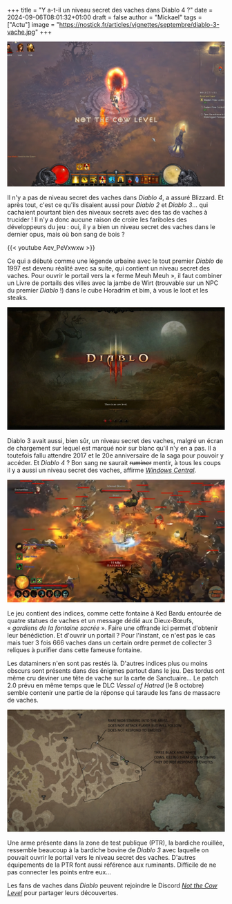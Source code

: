 +++
title = "Y a-t-il un niveau secret des vaches dans Diablo 4 ?"
date = 2024-09-06T08:01:32+01:00
draft = false
author = "Mickael"
tags = ["Actu"]
image = "https://nostick.fr/articles/vignettes/septembre/diablo-3-vache.jpg"
+++

![Diablo 3](diablo-3-vache.jpg "Il n'y a pas de niveau des vaches dans Diablo 3.")

Il n'y a pas de niveau secret des vaches dans *Diablo 4*, a assuré Blizzard. Et après tout, c'est ce qu'ils disaient aussi pour *Diablo 2* et *Diablo 3*… qui cachaient pourtant bien des niveaux secrets avec des tas de vaches à trucider ! Il n'y a donc aucune raison de croire les fariboles des développeurs du jeu : oui, il y a bien un niveau secret des vaches dans le dernier opus, mais où bon sang de bois ?

{{< youtube Aev_PeVxwxw >}} 

Ce qui a débuté comme une légende urbaine avec le tout premier *Diablo* de 1997 est devenu réalité avec sa suite, qui contient un niveau secret des vaches. Pour ouvrir le portail vers la « ferme Meuh Meuh », il faut combiner un Livre de portails des villes avec la jambe de Wirt (trouvable sur un NPC du premier *Diablo* !) dans le cube Horadrim et bim, à vous le loot et les steaks.

![Diablo 3](diablo-3-vache-2.jpg "Puisqu'on vous dit qu'il y n'a pas de niveau des vaches dans Diablo 3.")

Diablo 3 avait aussi, bien sûr, un niveau secret des vaches, malgré un écran de chargement sur lequel est marqué noir sur blanc qu'il n'y en a pas. Il a toutefois fallu attendre 2017 et le 20e anniversaire de la saga pour pouvoir y accéder. Et *Diablo 4* ? Bon sang ne saurait ~~ruminer~~ mentir, à tous les coups il y a aussi un niveau secret des vaches, affirme *[Windows Central](https://www.windowscentral.com/gaming/is-there-a-cow-level-in-diablo-4-evidence-suggests-yes)*.

![Diablo 3](diablo-3-vache-3.jpg "Ah mais il y a bien un niveau des vaches dans Diablo 3 !")

Le jeu contient des indices, comme cette fontaine à Ked Bardu entourée de quatre statues de vaches et un message dédié aux Dieux-Bœufs, « *gardiens de la fontaine sacrée* ». Faire une offrande ici permet d'obtenir leur bénédiction. Et d'ouvrir un portail ? Pour l'instant, ce n'est pas le cas mais tuer 3 fois 666 vaches dans un certain ordre permet de collecter 3 reliques à purifier dans cette fameuse fontaine.

Les dataminers n'en sont pas restés là. D'autres indices plus ou moins obscurs sont présents dans des énigmes partout dans le jeu. Des tordus ont même cru deviner une tête de vache sur la carte de Sanctuaire… Le patch 2.0 prévu en même temps que le DLC *Vessel of Hatred* (le 8 octobre) semble contenir une partie de la réponse qui taraude les fans de massacre de vaches. 

![Diablo 4](diablo-4-vache.jpg "Tête de vache ou théorie du complot ?")

Une arme présente dans la zone de test publique (PTR), la bardiche rouillée, ressemble beaucoup à la bardiche bovine de *Diablo 3* avec laquelle on pouvait ouvrir le portail vers le niveau secret des vaches. D'autres équipements de la PTR font aussi référence aux ruminants. Difficile de ne pas connecter les points entre eux…

Les fans de vaches dans *Diablo* peuvent rejoindre le Discord *[Not the Cow Level](https://discord.com/invite/KRAA4pMK)* pour partager leurs découvertes.